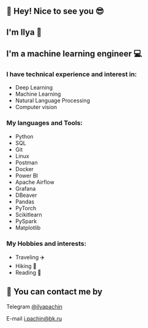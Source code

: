 


## 🚀 Hey! Nice to see you 😎
## I'm Ilya 🙂
## I'm a machine learning engineer 💻

### I have technical experience and interest in:
* Deep Learning
* Machine Learning
* Natural Language Processing
* Computer vision

### My languages and Tools:
* Python
* SQL
* Git
* Linux
* Postman
* Docker
* Power BI
* Apache Airflow
* Grafana
* DBeaver
* Pandas
* PyTorch
* Scikitlearn
* PySpark
* Matplotlib

### My Hobbies and interests: 
* Traveling ✈️
* Hiking 🌄
* Reading 📖

## 🔗 You can contact me by

Telegram [@ilyapachin](https://t.me/ilyapachin)

E-mail [i.pachin@bk.ru](mailto:i.pachin@bk.ru)
